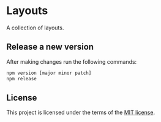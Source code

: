 # Layouts

A collection of layouts.

## Release a new version

After making changes run the following commands:

```bash
npm version [major minor patch]
npm release
```

## License

This project is licensed under the terms of the [MIT license](/LICENSE).
